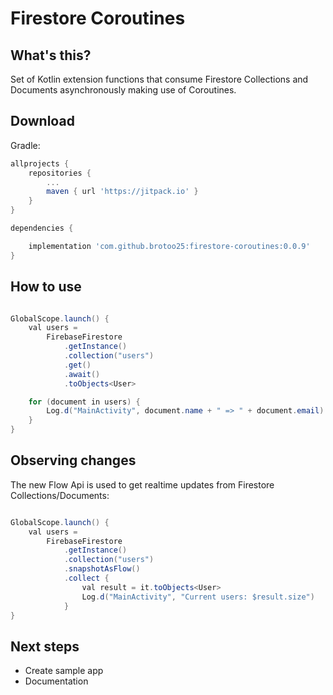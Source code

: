 # Firestore Coroutines

## What's this?

Set of Kotlin extension functions that consume Firestore Collections and Documents asynchronously making use of Coroutines.

## Download

Gradle:

```groovy
allprojects {
    repositories {
        ...
        maven { url 'https://jitpack.io' }
    }
}

dependencies {

    implementation 'com.github.brotoo25:firestore-coroutines:0.0.9'
}
```

## How to use

```java

GlobalScope.launch() {
    val users =
        FirebaseFirestore
            .getInstance()
            .collection("users")
            .get()
            .await()
            .toObjects<User>

    for (document in users) {
        Log.d("MainActivity", document.name + " => " + document.email)
    }
}
```

## Observing changes

The new Flow Api is used to get realtime updates from Firestore Collections/Documents:

```java

GlobalScope.launch() {
    val users =
        FirebaseFirestore
            .getInstance()
            .collection("users")
            .snapshotAsFlow()
            .collect {
                val result = it.toObjects<User>
                Log.d("MainActivity", "Current users: $result.size")
            }
}
```

## Next steps

 * Create sample app
 * Documentation

